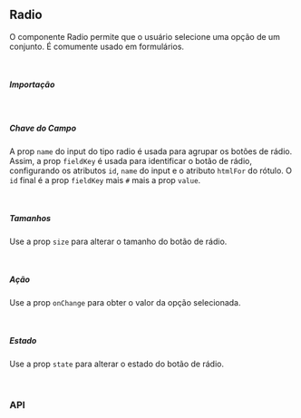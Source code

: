 ## Radio

O componente Radio permite que o usuário selecione uma opção de um conjunto. É comumente usado em formulários.

<div><LeSourceButton url="https://github.com/hiimlex/leux/tree/main/src/components/Radio"></LeSourceButton></div>

<br />

##### Importação

<div>
<RadioImportPreview>
</RadioImportPreview>
</div>

<br />

##### Chave do Campo

A prop `name` do input do tipo radio é usada para agrupar os botões de rádio. Assim, a prop `fieldKey` é usada para identificar o botão de rádio, configurando os atributos `id`, `name` do input e o atributo `htmlFor` do rótulo. O `id` final é a prop `fieldKey` mais `#` mais a prop `value`.

<div>
<RadioFieldKeyPreview>
</RadioFieldKeyPreview>
</div>

<br />

##### Tamanhos

Use a prop `size` para alterar o tamanho do botão de rádio.

<div>
<RadioSizePreview>
</RadioSizePreview>
</div>

<br />

##### Ação

Use a prop `onChange` para obter o valor da opção selecionada.

<div>
<RadioActionPreview>
</RadioActionPreview>
</div>

<br />

##### Estado

Use a prop `state` para alterar o estado do botão de rádio.

<div>
<RadioStatePreview>
</RadioStatePreview>
</div>

<br />

### API

<div>
<RadioApiTable>
</RadioApiTable>
</div>

<br/>
